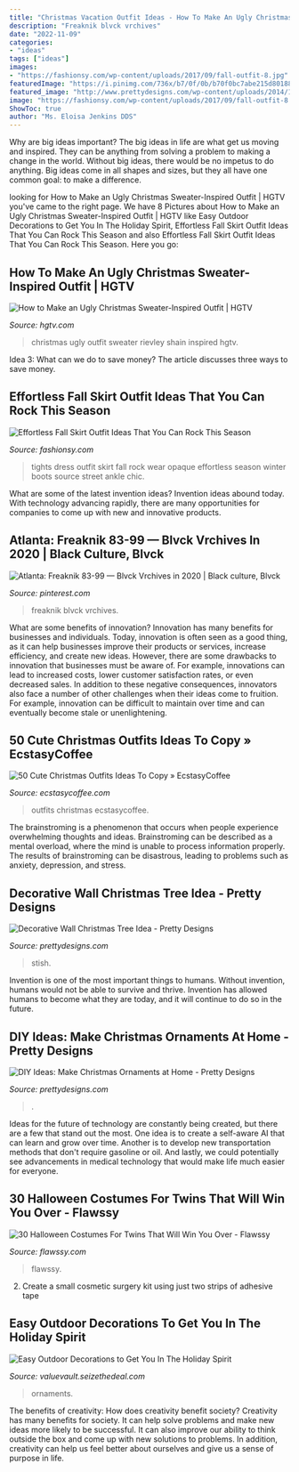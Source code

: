 ```yaml
---
title: "Christmas Vacation Outfit Ideas - How To Make An Ugly Christmas Sweater-inspired Outfit"
description: "Freaknik blvck vrchives"
date: "2022-11-09"
categories:
- "ideas"
tags: ["ideas"]
images:
- "https://fashionsy.com/wp-content/uploads/2017/09/fall-outfit-8.jpg"
featuredImage: "https://i.pinimg.com/736x/b7/0f/0b/b70f0bc7abe215d8018873ee7b334810.jpg"
featured_image: "http://www.prettydesigns.com/wp-content/uploads/2014/11/Button-Ornaments.jpg"
image: "https://fashionsy.com/wp-content/uploads/2017/09/fall-outfit-8.jpg"
ShowToc: true
author: "Ms. Eloisa Jenkins DDS"
---
```



Why are big ideas important?
The big ideas in life are what get us moving and inspired. They can be anything from solving a problem to making a change in the world. Without big ideas, there would be no impetus to do anything. Big ideas come in all shapes and sizes, but they all have one common goal: to make a difference.

	

		
looking for How to Make an Ugly Christmas Sweater-Inspired Outfit | HGTV you've came to the right page. We have 8 Pictures about How to Make an Ugly Christmas Sweater-Inspired Outfit | HGTV like Easy Outdoor Decorations to Get You In The Holiday Spirit, Effortless Fall Skirt Outfit Ideas That You Can Rock This Season and also Effortless Fall Skirt Outfit Ideas That You Can Rock This Season. Here you go:
		
    
## How To Make An Ugly Christmas Sweater-Inspired Outfit | HGTV

<img loading=lazy src="https://hgtvhome.sndimg.com/content/dam/images/hgtv/fullset/2018/12/3/0/original_Shain-Rievley_ugly-Christmas-beauty9.jpg.rend.hgtvcom.616.822.suffix/1543866941888.jpeg" onerror="this.onerror=null;this.src='https://tse2.mm.bing.net/th?id=OIP.UezgS9Y6vgLcehEJydmUmgHaJ4&amp;pid=15.1';" alt="How to Make an Ugly Christmas Sweater-Inspired Outfit | HGTV">

_Source: hgtv.com_

>christmas ugly outfit sweater rievley shain inspired hgtv. 

	

Idea 3: What can we do to save money?
The article discusses three ways to save money.

    
## Effortless Fall Skirt Outfit Ideas That You Can Rock This Season

<img loading=lazy src="https://fashionsy.com/wp-content/uploads/2017/09/fall-outfit-8.jpg" onerror="this.onerror=null;this.src='https://tse2.mm.bing.net/th?id=OIP.yzUodEA6iHXYKRrYL8wp5QHaLH&amp;pid=15.1';" alt="Effortless Fall Skirt Outfit Ideas That You Can Rock This Season">

_Source: fashionsy.com_

>tights dress outfit skirt fall rock wear opaque effortless season winter boots source street ankle chic. 

	

What are some of the latest invention ideas?
Invention ideas abound today. With technology advancing rapidly, there are many opportunities for companies to come up with new and innovative products.

    
## Atlanta: Freaknik 83-99 — Blvck Vrchives In 2020 | Black Culture, Blvck

<img loading=lazy src="https://i.pinimg.com/736x/b7/0f/0b/b70f0bc7abe215d8018873ee7b334810.jpg" onerror="this.onerror=null;this.src='https://tse3.mm.bing.net/th?id=OIP.gzvW35Wy9iBpVZajkdKzggHaE8&amp;pid=15.1';" alt="Atlanta: Freaknik 83-99 — Blvck Vrchives in 2020 | Black culture, Blvck">

_Source: pinterest.com_

>freaknik blvck vrchives. 

	

What are some benefits of innovation?
Innovation has many benefits for businesses and individuals. Today, innovation is often seen as a good thing, as it can help businesses improve their products or services, increase efficiency, and create new ideas. However, there are some drawbacks to innovation that businesses must be aware of. For example, innovations can lead to increased costs, lower customer satisfaction rates, or even decreased sales. In addition to these negative consequences, innovators also face a number of other challenges when their ideas come to fruition. For example, innovation can be difficult to maintain over time and can eventually become stale or unenlightening.

    
## 50 Cute Christmas Outfits Ideas To Copy » EcstasyCoffee

<img loading=lazy src="https://i2.wp.com/www.ecstasycoffee.com/wp-content/uploads/2016/10/Cute-Christmas-outfits-4.jpg?resize=564%2C962" onerror="this.onerror=null;this.src='https://tse4.mm.bing.net/th?id=OIP.fhfQbjJBaSzo5LD08109owHaMo&amp;pid=15.1';" alt="50 Cute Christmas Outfits Ideas To Copy » EcstasyCoffee">

_Source: ecstasycoffee.com_

>outfits christmas ecstasycoffee. 

	

The brainstroming is a phenomenon that occurs when people experience overwhelming thoughts and ideas. Brainstroming can be described as a mental overload, where the mind is unable to process information properly. The results of brainstroming can be disastrous, leading to problems such as anxiety, depression, and stress.

    
## Decorative Wall Christmas Tree Idea - Pretty Designs

<img loading=lazy src="http://www.prettydesigns.com/wp-content/uploads/2014/12/Stish-Wall-Christmas-Tree.jpg" onerror="this.onerror=null;this.src='https://tse4.mm.bing.net/th?id=OIP.YDy-l3ADU0zc4WwfSQ1aswHaKq&amp;pid=15.1';" alt="Decorative Wall Christmas Tree Idea - Pretty Designs">

_Source: prettydesigns.com_

>stish. 

	

Invention is one of the most important things to humans. Without invention, humans would not be able to survive and thrive. Invention has allowed humans to become what they are today, and it will continue to do so in the future.

    
## DIY Ideas: Make Christmas Ornaments At Home - Pretty Designs

<img loading=lazy src="http://www.prettydesigns.com/wp-content/uploads/2014/11/Button-Ornaments.jpg" onerror="this.onerror=null;this.src='https://tse2.mm.bing.net/th?id=OIP.am15048bTZWsMZUQwuLFuQHaMB&amp;pid=15.1';" alt="DIY Ideas: Make Christmas Ornaments at Home - Pretty Designs">

_Source: prettydesigns.com_

>. 

	

Ideas for the future of technology are constantly being created, but there are a few that stand out the most. One idea is to create a self-aware AI that can learn and grow over time. Another is to develop new transportation methods that don't require gasoline or oil. And lastly, we could potentially see advancements in medical technology that would make life much easier for everyone.

    
## 30 Halloween Costumes For Twins That Will Win You Over - Flawssy

<img loading=lazy src="https://www.flawssy.com/wp-content/uploads/2016/05/Twin-Day-Costume-Ideas-1.jpg" onerror="this.onerror=null;this.src='https://tse3.mm.bing.net/th?id=OIP.hQkHtVgnncx7aJl4-Rl_zQHaJ4&amp;pid=15.1';" alt="30 Halloween Costumes For Twins That Will Win You Over - Flawssy">

_Source: flawssy.com_

>flawssy. 

	

2. Create a small cosmetic surgery kit using just two strips of adhesive tape 

    
## Easy Outdoor Decorations To Get You In The Holiday Spirit

<img loading=lazy src="https://townsquare.media/site/949/files/2020/11/2020OutdoorDecorFEAT.jpg?w=1200&amp;h=0&amp;zc=1&amp;s=0&amp;a=t&amp;q=89" onerror="this.onerror=null;this.src='https://tse1.mm.bing.net/th?id=OIP.V6cFC4SngzQ26LKPdgQ1pwHaE7&amp;pid=15.1';" alt="Easy Outdoor Decorations to Get You In The Holiday Spirit">

_Source: valuevault.seizethedeal.com_

>ornaments. 

	

The benefits of creativity: How does creativity benefit society?
Creativity has many benefits for society. It can help solve problems and make new ideas more likely to be successful. It can also improve our ability to think outside the box and come up with new solutions to problems. In addition, creativity can help us feel better about ourselves and give us a sense of purpose in life.

